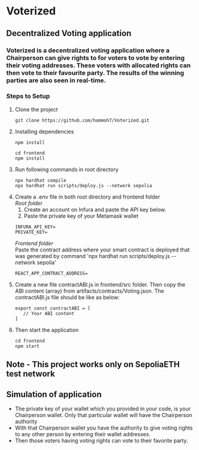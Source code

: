 # Voterized 
## Decentralized Voting application
### Voterized is a decentralized voting application where a Chairperson can give rights to for voters to vote by entering their voting addresses. These voters with allocated rights can then vote to their favourite party. The results of the winning parties are also seen in real-time.

### Steps to Setup

1. Clone the project
   ```
   git clone https://github.com/hammoh7/Voterized.git
   ```
2. Installing dependencies
   ```
   npm install
   ```
   ```
   cd frontend
   npm install
   ```
3. Run following commands in root directory
   ```
   npx hardhat compile
   npx hardhat run scripts/deploy.js --network sepolia
   ```
4. Create a .env file in both root directory and frontend folder<br>
   *Root folder*<br>
   1. Create an account on Infura and paste the API key below.<br>
   2. Paste the private key of your Metamask wallet
   ```
   INFURA_API_KEY=
   PRIVATE_KEY=
   ```
   *Frontend folder*<br>
   Paste the contract address where your smart contract is deployed that was generated by command 'npx hardhat run scripts/deploy.js --network sepolia'<br>
   ```
   REACT_APP_CONTRACT_ADDRESS=
   ```
5. Create a new file contractABI.js in frontend/src folder. Then copy the ABI content (array) from artifacts/contracts/Voting.json. The contractABI.js file should be like as below:
   ```
   export const contractABI = [
      // Your ABI content
   ]
   ```
6. Then start the application
   ```
   cd frontend
   npm start
   ```

## Note - This project works only on SepoliaETH test network


## Simulation of application

- The private key of your wallet which you provided in your code, is your Chairperson wallet. Only that particular wallet will have the Chairperson authority
- With that Chairperson wallet you have the authority to give voting rights to any other person by entering their wallet addresses.
- Then those voters having voting rights can vote to their favorite party.

   
